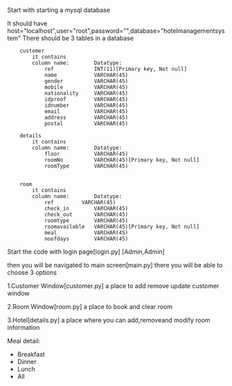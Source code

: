 Start with starting a mysql database

It should have host="localhost",user="root",password="",database="hotelmanagementsystem"
There should be 3 tables in a database

        customer
            it contains
            column name:        Datatype:
                ref             INT(11)[Primary key, Not null]
                name            VARCHAR(45)
                gender          VARCHAR(45)
                mobile          VARCHAR(45)
                nationality     VARCHAR(45)
                idproof         VARCHAR(45)
                idnumber        VARCHAR(45)
                email           VARCHAR(45)
                address         VARCHAR(45)
                postal          VARCHAR(45)

        details
            it contains
            column name:        Datatype:
                floor           VARCHAR(45)
                roomNo          VARCHAR(45)[Primary key, Not null]
                roomType        VARCHAR(45)


        room
            it contains
            column name:        Datatype:
                ref         VARCHAR(45)
                check_in        VARCHAR(45)
                check_out       VARCHAR(45)
                roomtype        VARCHAR(45)
                roomavailable   VARCHAR(45)[Primary key, Not null]
                meal            VARCHAR(45)
                noofdays        VARCHAR(45)

Start the code with login page[login.py]
[Admin,Admin]

then you will be navigated to main screen[main.py]
there you will be able to choose 3 options

1.Customer Window[customer.py]
a place to add remove update customer window

2.Room Window[room.py]
a place to book and clear room

3.Hotel[details.py]
a place where you can add,removeand modify room information

Meal detail:

- Breakfast
- Dinner
- Lunch
- All
